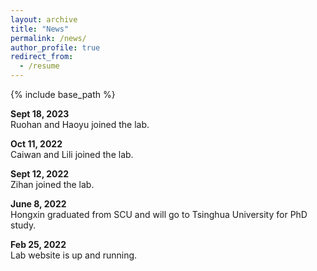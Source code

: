 ```yaml
---
layout: archive
title: "News"
permalink: /news/
author_profile: true
redirect_from:
  - /resume
---
```


{% include base_path %}

<b> Sept 18, 2023</b> <br>
Ruohan and Haoyu joined the lab.

<b> Oct 11, 2022</b> <br>
Caiwan and Lili joined the lab.

<b> Sept 12, 2022</b> <br>
Zihan joined the lab.

<b>June 8, 2022</b> <br>
Hongxin graduated from SCU and will go to Tsinghua University for PhD study.

<b> Feb 25, 2022</b> <br>
Lab website is up and running.
